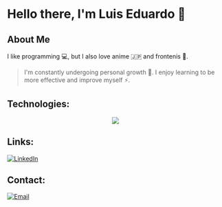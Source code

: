 # Hello there, I'm Luis Eduardo 👋

## About Me

I like programming 💻, but I also love anime 🇯🇵 and frontenis 🎾.

> I'm constantly undergoing personal growth 🌱.
> I enjoy learning to be more effective and improve myself ⚡.

## Technologies:

<div align="left">
  <p align="center">
    <a href="https://skillicons.dev">
      <img src="https://skillicons.dev/icons?i=vue,react,angular,vite,postgres,mysql,mongodb,firebase,html,css,js,ts,nodejs,express,nestjs,php,laravel,symfony,java,spring,maven,gradle,cs,dotnet,py,django,fastapi,bootstrap,tailwind,materialui,npm,yarn,git,github,gitlab,bitbucket,apple,windows,linux,docker,heroku,vercel,rabbitmq,redis,powershell,gulp,jest,jquery,webpack,arduino,raspberrypi,stackoverflow,linkedin,gmail,idea,eclipse,visualstudio,vscode,postman,md" />
    </a>
  </p>
</div>

## Links:
[![LinkedIn](https://img.shields.io/badge/LinkedIn-@levistrauss-487FCF?style=for-the-badge&logo=LinkedIn&logoColor=white&labelColor=101010)](https://www.linkedin.com/in/levistrauss/)

## Contact:
[![Email](https://img.shields.io/badge/luedlo97@gmail.com-email-D14836?style=for-the-badge&logo=gmail&logoColor=white&labelColor=101010)](mailto:luedlo97@gmail.com)


<!--
**luedlo/luedlo** is a ✨ _special_ ✨ repository because its `README.md` (this file) appears on your GitHub profile.

Here are some ideas to get you started:

- 🔭 I’m currently working on ...
- 🌱 I’m currently learning ...
- 👯 I’m looking to collaborate on ...
- 🤔 I’m looking for help with ...
- 💬 Ask me about ...
- 📫 How to reach me: ...
- 😄 Pronouns: ...
- ⚡ Fun fact: ...
-->
